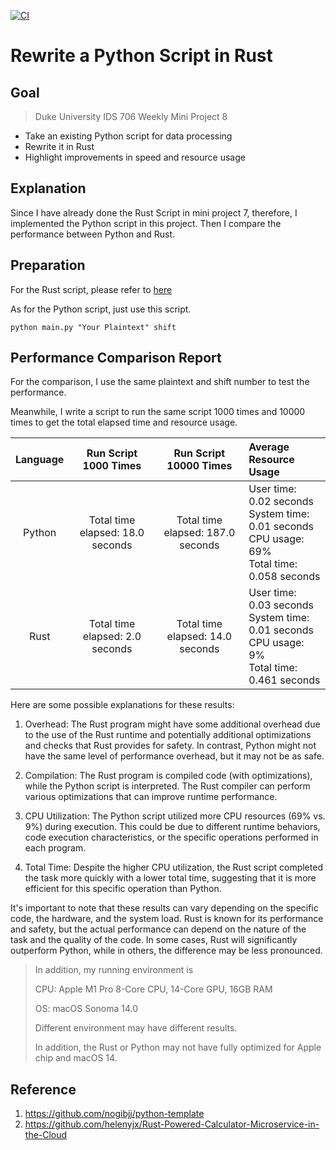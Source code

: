 [![CI](https://github.com/nogibjj/python-template/actions/workflows/cicd.yml/badge.svg)](https://github.com/nogibjj/python-template/actions/workflows/cicd.yml)

# Rewrite a Python Script in Rust

## Goal

> Duke University IDS 706 Weekly Mini Project 8

- Take an existing Python script for data processing
- Rewrite it in Rust
- Highlight improvements in speed and resource usage


## Explanation

Since I have already done the Rust Script in mini project 7, therefore, I implemented the Python script in this project.
Then I compare the performance between Python and Rust.

## Preparation

For the Rust script, please refer to [here](https://github.com/nogibjj/IDS706-MiniProject7-RustScriptCli)

As for the Python script, just use this script.

`python main.py "Your Plaintext" shift`


## Performance Comparison Report

For the comparison, I use the same plaintext and shift number to test the performance.

Meanwhile, I write a script to run the same script 1000 times and 10000 times to get the total elapsed time and resource usage.

|Language|      Run Script 1000 Times       |       Run Script 10000 Times        | Average Resource Usage                                                                                     |
|:---:|:--------------------------------:|:-----------------------------------:|:-----------------------------------------------------------------------------------------------------------|
|Python| Total time elapsed: 18.0 seconds |  Total time elapsed: 187.0 seconds  | User time: 0.02 seconds <br> System time: 0.01 seconds <br> CPU usage: 69% <br> Total time: 0.058 seconds  |
|Rust| Total time elapsed: 2.0 seconds  | Total time elapsed: 14.0 seconds | User time: 0.03 seconds<br> System time: 0.01 seconds <br> CPU usage: 9% <br> Total time: 0.461 seconds    |

Here are some possible explanations for these results:

1. Overhead: The Rust program might have some additional overhead due to the use of the Rust runtime and potentially additional optimizations and checks that Rust provides for safety. In contrast, Python might not have the same level of performance overhead, but it may not be as safe.

2. Compilation: The Rust program is compiled code (with optimizations), while the Python script is interpreted. The Rust compiler can perform various optimizations that can improve runtime performance.

3. CPU Utilization: The Python script utilized more CPU resources (69% vs. 9%) during execution. This could be due to different runtime behaviors, code execution characteristics, or the specific operations performed in each program.

4. Total Time: Despite the higher CPU utilization, the Rust script completed the task more quickly with a lower total time, suggesting that it is more efficient for this specific operation than Python.

It's important to note that these results can vary depending on the specific code, the hardware, and the system load. Rust is known for its performance and safety, but the actual performance can depend on the nature of the task and the quality of the code. In some cases, Rust will significantly outperform Python, while in others, the difference may be less pronounced.

> In addition, my running environment is 
> 
> CPU: Apple M1 Pro 8-Core CPU, 14-Core GPU, 16GB RAM
> 
> OS: macOS Sonoma 14.0
> 
> Different environment may have different results.
> 
> In addition, the Rust or Python may not have fully optimized for Apple chip and macOS 14.

## Reference

1.  https://github.com/nogibjj/python-template
2.  https://github.com/helenyjx/Rust-Powered-Calculator-Microservice-in-the-Cloud

